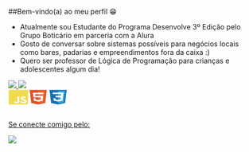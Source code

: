 ##Bem-vindo(a) ao meu perfil 😁

- Atualmente sou Estudante do Programa Desenvolve 3º Edição pelo Grupo Boticário em parceria com a Alura
- Gosto de conversar sobre sistemas possíveis para negócios locais como bares, padarias e empreendimentos fora da caixa :)
- Quero ser professor de Lógica de Programação para crianças e adolescentes algum dia!

 <div>
   <a href="https://github.com/douglascaique">
   <img height="160em" src="https://github-readme-stats.vercel.app/api?username=douglascaique&show_icons=true&theme=tokyonight&include_all_commits=true&count_private=true"/>
   <img height="160em" src="https://github-readme-stats.vercel.app/api/top-langs/?username=douglascaique&layout=compact&langs_count=6&theme=tokyonight"/>
</div>
 
 
<div style="display : flex"> <br>
  <img content-align="center" alt="Js" height="30" width="40" src="https://raw.githubusercontent.com/devicons/devicon/master/icons/javascript/javascript-plain.svg">
  <img content-align="center" alt="HTML" height="30" width="40" src="https://raw.githubusercontent.com/devicons/devicon/master/icons/html5/html5-original.svg">
  <img content-align="center" alt="CSS" height="30" width="40" src="https://raw.githubusercontent.com/devicons/devicon/master/icons/css3/css3-original.svg">
</div>
 
 <br>
 
 
<div> 

 <p>Se conecte comigo pelo: </p>
  <a href="https://www.linkedin.com/in/douglascaiquesds/" target="_blank"><img src="https://img.shields.io/badge/-LinkedIn-%230077B5?style=for-the badge&logo=linkedin&logoColor=white" target="_blank"></a> 
</div>
